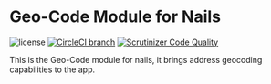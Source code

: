 # Geo-Code Module for Nails

![license](https://img.shields.io/badge/license-MIT-green.svg)
[![CircleCI branch](https://img.shields.io/circleci/project/github/nails/module-geo-code.svg)](https://circleci.com/gh/nails/module-geo-code)
[![Scrutinizer Code Quality](https://scrutinizer-ci.com/g/nails/module-geo-code/badges/quality-score.png)](https://scrutinizer-ci.com/g/nails/module-geo-code)

This is the Geo-Code module for nails, it brings address geocoding capabilities to the app.
